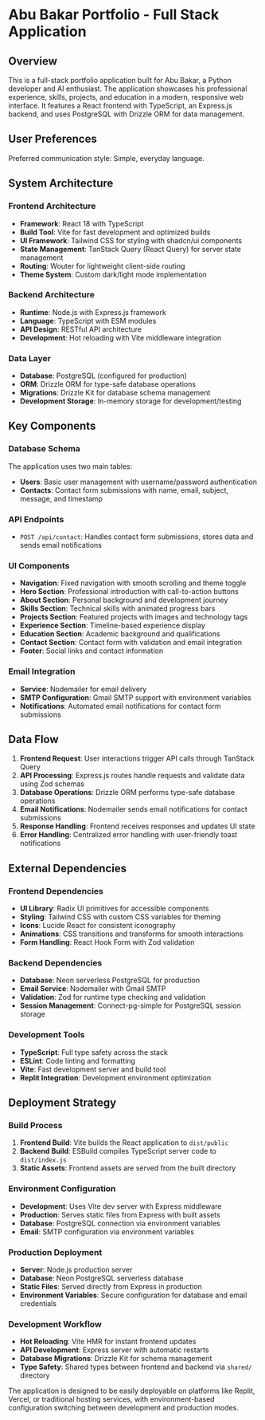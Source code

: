 # Abu Bakar Portfolio - Full Stack Application

## Overview

This is a full-stack portfolio application built for Abu Bakar, a Python developer and AI enthusiast. The application showcases his professional experience, skills, projects, and education in a modern, responsive web interface. It features a React frontend with TypeScript, an Express.js backend, and uses PostgreSQL with Drizzle ORM for data management.

## User Preferences

Preferred communication style: Simple, everyday language.

## System Architecture

### Frontend Architecture
- **Framework**: React 18 with TypeScript
- **Build Tool**: Vite for fast development and optimized builds
- **UI Framework**: Tailwind CSS for styling with shadcn/ui components
- **State Management**: TanStack Query (React Query) for server state management
- **Routing**: Wouter for lightweight client-side routing
- **Theme System**: Custom dark/light mode implementation

### Backend Architecture
- **Runtime**: Node.js with Express.js framework
- **Language**: TypeScript with ESM modules
- **API Design**: RESTful API architecture
- **Development**: Hot reloading with Vite middleware integration

### Data Layer
- **Database**: PostgreSQL (configured for production)
- **ORM**: Drizzle ORM for type-safe database operations
- **Migrations**: Drizzle Kit for database schema management
- **Development Storage**: In-memory storage for development/testing

## Key Components

### Database Schema
The application uses two main tables:
- **Users**: Basic user management with username/password authentication
- **Contacts**: Contact form submissions with name, email, subject, message, and timestamp

### API Endpoints
- `POST /api/contact`: Handles contact form submissions, stores data and sends email notifications

### UI Components
- **Navigation**: Fixed navigation with smooth scrolling and theme toggle
- **Hero Section**: Professional introduction with call-to-action buttons
- **About Section**: Personal background and development journey
- **Skills Section**: Technical skills with animated progress bars
- **Projects Section**: Featured projects with images and technology tags
- **Experience Section**: Timeline-based experience display
- **Education Section**: Academic background and qualifications
- **Contact Section**: Contact form with validation and email integration
- **Footer**: Social links and contact information

### Email Integration
- **Service**: Nodemailer for email delivery
- **SMTP Configuration**: Gmail SMTP support with environment variables
- **Notifications**: Automated email notifications for contact form submissions

## Data Flow

1. **Frontend Request**: User interactions trigger API calls through TanStack Query
2. **API Processing**: Express.js routes handle requests and validate data using Zod schemas
3. **Database Operations**: Drizzle ORM performs type-safe database operations
4. **Email Notifications**: Nodemailer sends email notifications for contact submissions
5. **Response Handling**: Frontend receives responses and updates UI state
6. **Error Handling**: Centralized error handling with user-friendly toast notifications

## External Dependencies

### Frontend Dependencies
- **UI Library**: Radix UI primitives for accessible components
- **Styling**: Tailwind CSS with custom CSS variables for theming
- **Icons**: Lucide React for consistent iconography
- **Animations**: CSS transitions and transforms for smooth interactions
- **Form Handling**: React Hook Form with Zod validation

### Backend Dependencies
- **Database**: Neon serverless PostgreSQL for production
- **Email Service**: Nodemailer with Gmail SMTP
- **Validation**: Zod for runtime type checking and validation
- **Session Management**: Connect-pg-simple for PostgreSQL session storage

### Development Tools
- **TypeScript**: Full type safety across the stack
- **ESLint**: Code linting and formatting
- **Vite**: Fast development server and build tool
- **Replit Integration**: Development environment optimization

## Deployment Strategy

### Build Process
1. **Frontend Build**: Vite builds the React application to `dist/public`
2. **Backend Build**: ESBuild compiles TypeScript server code to `dist/index.js`
3. **Static Assets**: Frontend assets are served from the built directory

### Environment Configuration
- **Development**: Uses Vite dev server with Express middleware
- **Production**: Serves static files from Express with built assets
- **Database**: PostgreSQL connection via environment variables
- **Email**: SMTP configuration via environment variables

### Production Deployment
- **Server**: Node.js production server
- **Database**: Neon PostgreSQL serverless database
- **Static Files**: Served directly from Express in production
- **Environment Variables**: Secure configuration for database and email credentials

### Development Workflow
- **Hot Reloading**: Vite HMR for instant frontend updates
- **API Development**: Express server with automatic restarts
- **Database Migrations**: Drizzle Kit for schema management
- **Type Safety**: Shared types between frontend and backend via `shared/` directory

The application is designed to be easily deployable on platforms like Replit, Vercel, or traditional hosting services, with environment-based configuration switching between development and production modes.